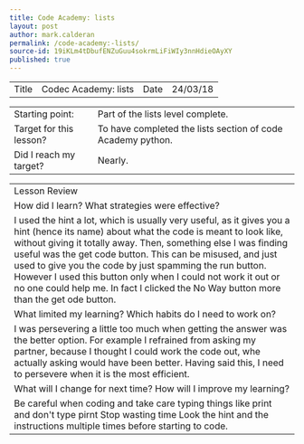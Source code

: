 ```yaml
---
title: Code Academy: lists
layout: post
author: mark.calderan
permalink: /code-academy:-lists/
source-id: 19iKLm4tDbufENZuGuu4sokrmLiFiWIy3nnHdieOAyXY
published: true
---
```

<table>
  <tr>
    <td>Title</td>
    <td>Codec Academy: lists</td>
    <td>Date</td>
    <td>24/03/18</td>
  </tr>
</table>


<table>
  <tr>
    <td>Starting point:</td>
    <td>Part of the lists level complete.</td>
  </tr>
  <tr>
    <td>Target for this lesson?</td>
    <td>To have completed the lists section of code Academy python. </td>
  </tr>
  <tr>
    <td>Did I reach my target? </td>
    <td>Nearly.</td>
  </tr>
</table>


<table>
  <tr>
    <td>Lesson Review
</td>
  </tr>
  <tr>
    <td>How did I learn? What strategies were effective? </td>
  </tr>
  <tr>
    <td>I used the hint a lot, which is usually very useful, as it gives you a hint (hence its name) about what the code is meant to look like, without giving it totally away. Then, something else I was finding useful was the get code button. This can be misused, and just used to give you the code by just spamming the run button. However I used this button only when I could not work it out or no one could help me. In fact I clicked the No Way button more than the get ode button.</td>
  </tr>
  <tr>
    <td>What limited my learning? Which habits do I need to work on? </td>
  </tr>
  <tr>
    <td>I was persevering a little too much when getting the answer was the better option. For example I refrained from asking my partner, because I thought I could work the code out, whe actually asking would have been better. Having said this, I need to persevere when it is the most efficient.
       </td>
  </tr>
  <tr>
    <td>What will I change for next time? How will I improve my learning?</td>
  </tr>
  <tr>
    <td>Be careful when coding and take care typing things like print and don't type pirnt 
Stop wasting time
Look the hint and the instructions multiple times before starting to code.</td>
  </tr>
</table>


